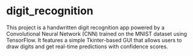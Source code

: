 # digit_recognition
This project is a handwritten digit recognition app powered by a Convolutional Neural Network (CNN) trained on the MNIST dataset using TensorFlow. It features a simple Tkinter-based GUI that allows users to draw digits and get real-time predictions with confidence scores.
